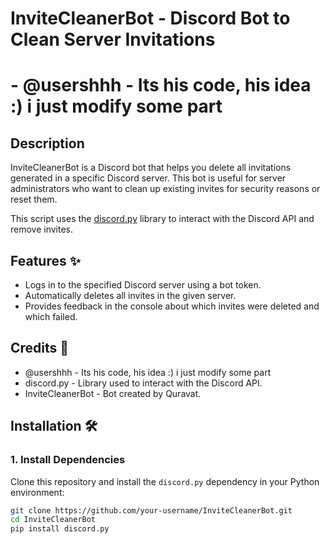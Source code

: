 # InviteCleanerBot - Discord Bot to Clean Server Invitations

# - @usershhh - Its his code, his idea :)  i just modify some part

## Description

InviteCleanerBot is a Discord bot that helps you delete all invitations generated in a specific Discord server. This bot is useful for server administrators who want to clean up existing invites for security reasons or reset them.

This script uses the [discord.py](https://discordpy.readthedocs.io/) library to interact with the Discord API and remove invites.

## Features ✨

- Logs in to the specified Discord server using a bot token.
- Automatically deletes all invites in the given server.
- Provides feedback in the console about which invites were deleted and which failed.

## Credits 💖

- @usershhh - Its his code, his idea :)  i just modify some part
- discord.py - Library used to interact with the Discord API.
- InviteCleanerBot - Bot created by Quravat.

## Installation 🛠️

### 1. Install Dependencies

Clone this repository and install the `discord.py` dependency in your Python environment:

```bash
git clone https://github.com/your-username/InviteCleanerBot.git
cd InviteCleanerBot
pip install discord.py
